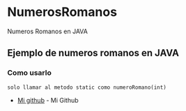 # NumerosRomanos
Numeros Romanos en JAVA

## Ejemplo de numeros romanos en JAVA

### Como usarlo

```
solo llamar al metodo static como numeroRomano(int)
```

* [Mi github](https://github.com/Alexgallo91) - Mi Github
